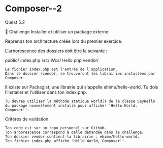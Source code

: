 # Composer--2
Quest 5.2

💪 Challenge
Installer et utiliser un package externe

Reprends ton architecture créée lors du premier exercice.

L'arborescence des dossiers doit être la suivante :

public/
    index.php
src/
    Wcs/
        Hello.php
vendor/

    Le fichier index.php est l'entrée de l'application.
    Dans le dossier /vendor, se trouveront les librairies installées par Composer.

Il existe sur Packagist, une librairie qui s'appelle ehime/hello-world. Tu dois l'installer et l'utiliser dans ton index.php.

    Tu devras utiliser la méthode statique world() de la classe SayHello du package nouvellement installé pour afficher 'Hello World, Composer!'.

Critères de validation

    Ton code est sur un repo personnel sur Github.
    Ton arborescence correspond à celle demandée dans le challenge.
    Ton dossier vendor contient la librairie : ehime/hello-world.
    Ton fichier index.php affiche 'Hello World, Composer!'.
